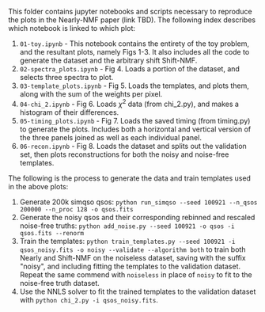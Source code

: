 This folder contains jupyter notebooks and scripts necessary to reproduce the plots in the Nearly-NMF paper (link TBD). The following index describes which notebook is linked to which plot:

1. `01-toy.ipynb` - This notebook contains the entirety of the toy problem, and the resultant plots, namely Figs 1-3. It also includes all the code to generate the dataset and the arbitrary shift Shift-NMF.
2. `02-spectra_plots.ipynb` - Fig 4. Loads a portion of the dataset, and selects three spectra to plot. 
3. `03-template_plots.ipynb` - Fig 5. Loads the templates, and plots them, along with the sum of the weights per pixel. 
4. `04-chi_2.ipynb` - Fig 6. Loads $\chi^2$ data (from chi_2.py), and makes a histogram of their differences.
5. `05-timing_plots.ipynb` - Fig 7. Loads the saved timing (from timing.py) to generate the plots. Includes both a horizontal and vertical version of the three panels joined as well as each individual panel.
6. `06-recon.ipynb` - Fig 8. Loads the dataset and splits out the validation set, then plots reconstructions for both the noisy and noise-free templates.

The following is the process to generate the data and train templates used in the above plots:

1. Generate 200k simqso qsos: `python run_simqso --seed 100921 --n_qsos 200000 --n_proc 128 -o qsos.fits`
2. Generate the noisy qsos and their corresponding rebinned and rescaled noise-free truths: `python add_noise.py --seed 100921 -o qsos -i qsos.fits --renorm`
3. Train the templates: `python train_templates.py --seed 100921 -i qsos_noisy.fits -o noisy --validate --algorithm both` to train both Nearly and Shift-NMF on the noiseless dataset, saving with the suffix "noisy", and including fitting the templates to the validation dataset. Repeat the same commend with `noiseless` in place of `noisy` to fit to the noise-free truth dataset.
4. Use the NNLS solver to fit the trained templates to the validation dataset with `python chi_2.py -i qsos_noisy.fits`.